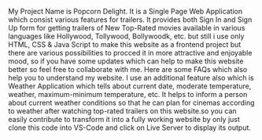My Project Name is Popcorn Delight. It is a Single Page Web Application which consist various features for trailers. It provides both Sign In and Sign Up form for getting trailers of New Top-Rated movies available in various languages like Hollywood, Tollywood, Bollywoodk, etc. but still i use only HTML, CSS & Java Script to make this website as a frontend project but there are various possibilities to procced it in more attractive and enjoyable mood, so if you have some updates which can help to make this website better so feel free to collaborate with me. Here are some FAQs which also help you to understand my website. I use an additional feature also which is Weather Application which tells about current date, moderate temperature, weather, maximum-minimum temperature, etc. It helps to inform a person about current weather conditions so that he can plan for cinemas according to weather after watching top-rated trailers on this website.so you can easily contribute to transform it into a fully working website by only just clone this code into VS-Code and click on Live Server to display its output.
